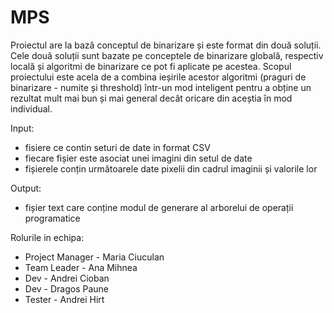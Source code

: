 # MPS
Proiectul are la bază conceptul de binarizare și este format din două soluții. Cele două soluții sunt bazate pe conceptele de binarizare globală, respectiv locală și algoritmi de binarizare ce pot fi aplicate pe acestea. Scopul proiectului este acela de a combina ieșirile acestor algoritmi (praguri de binarizare - numite și threshold) într-un mod inteligent pentru a obține un rezultat mult mai bun și mai general decât oricare din aceștia în mod individual.

Input: 
- fisiere ce contin seturi de date in format CSV
- fiecare fișier este asociat unei imagini din setul de date
- fișierele conțin următoarele date pixelii din cadrul imaginii și valorile lor

Output:
- fișier text care conține modul de generare al arborelui de operații programatice


Rolurile in echipa:

- Project Manager - Maria Ciuculan
- Team Leader - Ana Mihnea
- Dev - Andrei Cioban
- Dev - Dragos Paune
- Tester - Andrei Hirt

